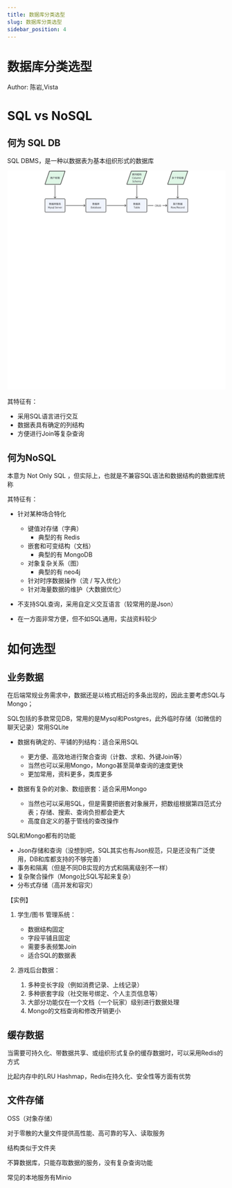 ```yaml
---
title: 数据库分类选型
slug: 数据库分类选型
sidebar_position: 4
---
```



# 数据库分类选型

Author: 陈岩,Vista

# SQL vs NoSQL

## 何为 SQL DB

SQL DBMS，是一种以数据表为基本组织形式的数据库

![](/assets/Blr5w6M2UhR3Frb4dVDcjsdGnGb-board.png)

其特征有：

- 采用SQL语言进行交互
- 数据表具有确定的列结构
- 方便进行Join等复杂查询

## 何为NoSQL

本意为 Not Only SQL ，但实际上，也就是不兼容SQL语法和数据结构的数据库统称

其特征有：

- 针对某种场合特化
    - 键值对存储（字典）
        - 典型的有 Redis
    - 嵌套和可变结构（文档）
        - 典型的有 MongoDB
    - 对象复杂关系（图）
        - 典型的有 neo4j
    - 针对时序数据操作（流 / 写入优化）
    - 针对海量数据的维护（大数据优化）

- 不支持SQL查询，采用自定义交互语言（较常用的是Json）
- 在一方面非常方便，但不如SQL通用，实战资料较少

# 如何选型

## 业务数据

在后端常规业务需求中，数据还是以格式相近的多条出现的，因此主要考虑SQL与Mongo；

SQL包括的多款常见DB，常用的是Mysql和Postgres，此外临时存储（如微信的聊天记录）常用SQLite

- 数据有确定的、平铺的列结构：适合采用SQL
    - 更方便、高效地进行聚合查询（计数、求和、外键Join等）
    - 当然也可以采用Mongo，Mongo甚至简单查询的速度更快
    - 更加常用，资料更多，类库更多

- 数据有复杂的对象、数组嵌套：适合采用Mongo
    - 当然也可以采用SQL，但是需要把嵌套对象展开，把数组根据第四范式分表；存储、搜索、查询负担都会更大
    - 高度自定义的基于管线的查改操作

SQL和Mongo都有的功能

- Json存储和查询（没想到吧，SQL其实也有Json规范，只是还没有广泛使用，DB和库都支持的不够完善）
- 事务和隔离（但是不同DB实现的方式和隔离级别不一样）
- 复杂聚合操作（Mongo比SQL写起来复杂）
- 分布式存储（高并发和容灾）

【实例】

1. 学生/图书 管理系统：
    - 数据结构固定
    - 字段平铺且固定
    - 需要多表频繁Join
    - 适合SQL的数据表

2. 游戏后台数据：
    1. 多种变长字段（例如消费记录、上线记录）
    2. 多种嵌套字段（社交账号绑定、个人主页信息等）
    3. 大部分功能仅在一个文档（一个玩家）级别进行数据处理
    4. Mongo的文档查询和修改开销更小

## 缓存数据

当需要可持久化、带数据共享、或组织形式复杂的缓存数据时，可以采用Redis的方式

比起内存中的LRU Hashmap，Redis在持久化、安全性等方面有优势

## 文件存储

OSS（对象存储）

对于零散的大量文件提供高性能、高可靠的写入、读取服务

结构类似于文件夹

不算数据库，只能存取数据的服务，没有复杂查询功能

常见的本地服务有Minio

